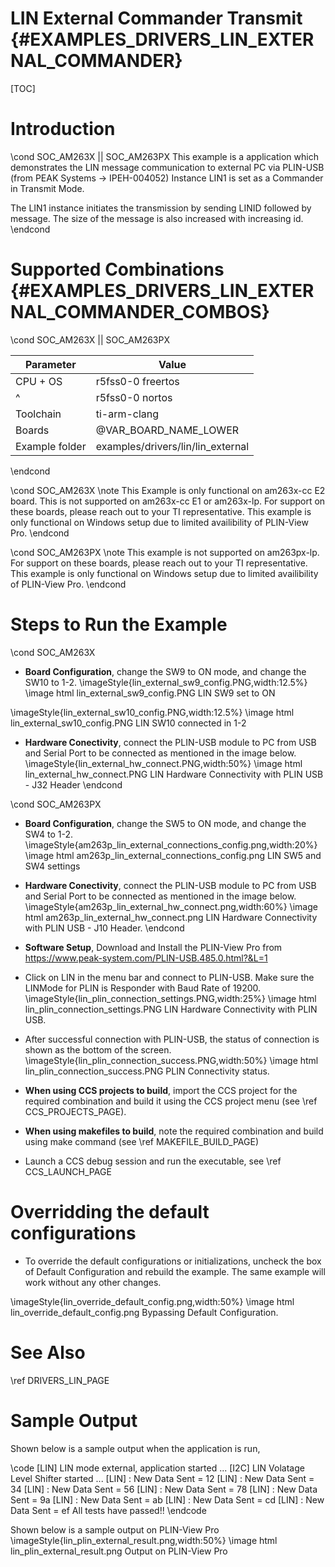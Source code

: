 # LIN External Commander Transmit {#EXAMPLES_DRIVERS_LIN_EXTERNAL_COMMANDER}

[TOC]

# Introduction

\cond SOC_AM263X || SOC_AM263PX
This example is a application which demonstrates the LIN message
communication to external PC via PLIN-USB (from PEAK Systems -> IPEH-004052)
Instance LIN1 is set as a Commander in Transmit Mode.

The LIN1 instance initiates the transmission by sending LINID followed by message.
The size of the message is also increased with increasing id.
\endcond

# Supported Combinations {#EXAMPLES_DRIVERS_LIN_EXTERNAL_COMMANDER_COMBOS}

\cond SOC_AM263X || SOC_AM263PX

 Parameter      | Value
 ---------------|-----------
 CPU + OS       | r5fss0-0 freertos
 ^              | r5fss0-0 nortos
 Toolchain      | ti-arm-clang
 Boards         | @VAR_BOARD_NAME_LOWER
 Example folder | examples/drivers/lin/lin_external

\endcond

\cond SOC_AM263X
\note This Example is only functional on am263x-cc E2 board. This is not supported on am263x-cc E1 or am263x-lp. For support on these boards, please reach out to your TI representative. This example is only functional on Windows setup due to limited availibility of PLIN-View Pro.
\endcond

\cond SOC_AM263PX
\note This example is not supported on am263px-lp. For support on these boards, please reach out to your TI representative. This example is only functional on Windows setup due to limited availibility of PLIN-View Pro.
\endcond

# Steps to Run the Example

\cond SOC_AM263X
- **Board Configuration**, change the SW9 to ON mode, and change the SW10 to 1-2.
\imageStyle{lin_external_sw9_config.PNG,width:12.5%}
\image html lin_external_sw9_config.PNG LIN SW9 set to ON

\imageStyle{lin_external_sw10_config.PNG,width:12.5%}
\image html lin_external_sw10_config.PNG LIN SW10 connected in 1-2

- **Hardware Conectivity**, connect the PLIN-USB module to PC from USB and Serial Port to be connected as mentioned in the image below.
\imageStyle{lin_external_hw_connect.PNG,width:50%}
\image html lin_external_hw_connect.PNG LIN Hardware Connectivity with PLIN USB - J32 Header
\endcond

\cond SOC_AM263PX
- **Board Configuration**, change the SW5 to ON mode, and change the SW4 to 1-2.
\imageStyle{am263p_lin_external_connections_config.png,width:20%}
\image html am263p_lin_external_connections_config.png LIN SW5 and SW4 settings

- **Hardware Conectivity**, connect the PLIN-USB module to PC from USB and Serial Port to be connected as mentioned in the image below.
\imageStyle{am263p_lin_external_hw_connect.png,width:60%}
\image html am263p_lin_external_hw_connect.png LIN Hardware Connectivity with PLIN USB - J10 Header.
\endcond


- **Software Setup**, Download and Install the PLIN-View Pro from https://www.peak-system.com/PLIN-USB.485.0.html?&L=1
- Click on LIN in the menu bar and connect to PLIN-USB. Make sure the LINMode for PLIN is Responder with Baud Rate of 19200.
\imageStyle{lin_plin_connection_settings.PNG,width:25%}
\image html lin_plin_connection_settings.PNG LIN Hardware Connectivity with PLIN USB.

- After successful connection with PLIN-USB, the status of connection is shown as the bottom of the screen.
\imageStyle{lin_plin_connection_success.PNG,width:50%}
\image html lin_plin_connection_success.PNG PLIN Connectivity status.

- **When using CCS projects to build**, import the CCS project for the required combination
  and build it using the CCS project menu (see \ref CCS_PROJECTS_PAGE).
- **When using makefiles to build**, note the required combination and build using
  make command (see \ref MAKEFILE_BUILD_PAGE)
- Launch a CCS debug session and run the executable, see \ref CCS_LAUNCH_PAGE

# Overridding the default configurations

- To override the default configurations or initializations, uncheck the box of Default Configuration and rebuild the example. The same example will work without any other changes.

\imageStyle{lin_override_default_config.png,width:50%}
\image html lin_override_default_config.png Bypassing Default Configuration.

# See Also

\ref DRIVERS_LIN_PAGE

# Sample Output

Shown below is a sample output when the application is run,

\code
[LIN] LIN mode external, application started ...
[I2C] LIN Volatage Level Shifter started ...
[LIN] : New Data Sent = 12
[LIN] : New Data Sent = 34
[LIN] : New Data Sent = 56
[LIN] : New Data Sent = 78
[LIN] : New Data Sent = 9a
[LIN] : New Data Sent = ab
[LIN] : New Data Sent = cd
[LIN] : New Data Sent = ef
All tests have passed!!
\endcode

Shown below is a sample output on PLIN-View Pro
\imageStyle{lin_plin_external_result.png,width:50%}
\image html lin_plin_external_result.png Output on PLIN-View Pro